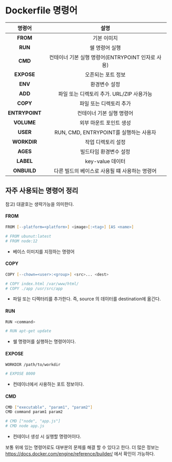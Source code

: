 # Dockerfile 명령어

|     명령어     |                       설명                        |
| :------------: | :-----------------------------------------------: |
|    **FROM**    |                    기본 이미지                    |
|    **RUN**     |                  쉘 명령어 실행                   |
|    **CMD**     | 컨테이너 기본 실행 명령어(ENTRYPOINT 인자로 사용) |
|   **EXPOSE**   |                오픈되는 포트 정보                 |
|    **ENV**     |                   환경변수 설정                   |
|    **ADD**     |     파일 또는 디렉토리 추가. URL/ZIP 사용가능     |
|    **COPY**    |              파일 또는 디렉토리 추가              |
| **ENTRYPOINT** |             컨테이너 기본 실행 명령어             |
|   **VOLUME**   |              외부 마운트 포인트 생성              |
|    **USER**    |      RUN, CMD, ENTRYPOINT를 실행하는 사용자       |
|  **WORKDIR**   |                작업 디렉토리 설정                 |
|    **AGES**    |              빌드타임 환경변수 설정               |
|   **LABEL**    |                 key-value 데이터                  |
|  **ONBUILD**   |  다른 빌드의 베이스로 사용될 떄 사용하는 명령어   |

## 자주 사용되는 명령어 정리

참고) 대괄호는 생략가능을 의미한다.

#### FROM

```zsh
FROM [--platform=<platform>] <image>[:<tag>] [AS <name>]

# FROM ubunut:latest
# FROM node:12
```

- 베이스 이미지를 지정하는 명령어

#### COPY

```zsh
COPY [--chown=<user>:<group>] <src>... <dest>

# COPY index.html /var/www/html/
# COPY ./app /usr/src/app
```

- 파일 또는 디렉터리를 추가한다. 즉, source 의 데이터를 destination에 옮긴다.

#### RUN

```zsh
RUN <command>

# RUN apt-get update
```

- 쉘 명령어를 실행하는 명령어이다.

#### EXPOSE

```zsh
WORKDIR /path/to/workdir

# EXPOSE 8000
```

- 컨테이너에서 사용하는 포트 정보이다.

#### CMD

```zsh
CMD ["executable", "param1", "param2"]
CMD command param1 param2

# CMD ["node", "app.js"]
# CMD node app.js
```

- 컨테이너 생성 시 실행할 명령어이다.

보통 위에 있는 명령어로도 대부분의 문제를 해결 할 수 있다고 한다.
더 많은 정보는 https://docs.docker.com/engine/reference/builder/ 에서 확인이 가능하다.
